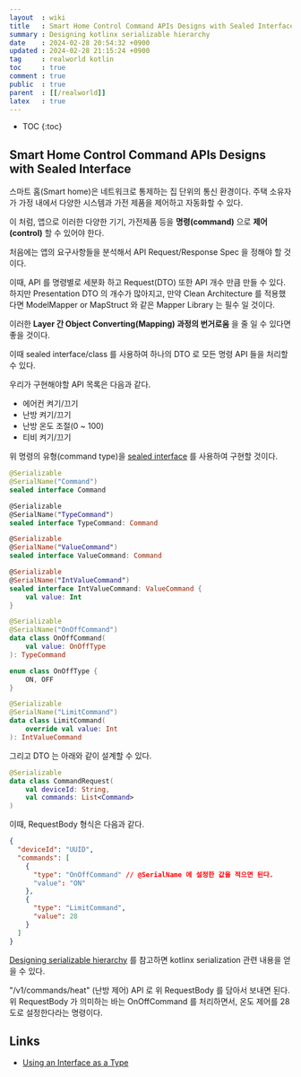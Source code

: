 ```yaml
---
layout  : wiki
title   : Smart Home Control Command APIs Designs with Sealed Interface
summary : Designing kotlinx serializable hierarchy
date    : 2024-02-28 20:54:32 +0900
updated : 2024-02-28 21:15:24 +0900
tag     : realworld kotlin
toc     : true
comment : true
public  : true
parent  : [[/realworld]]
latex   : true
---
```

* TOC
{:toc}

## Smart Home Control Command APIs Designs with Sealed Interface

스마트 홈(Smart home)은 네트워크로 통제하는 집 단위의 통신 환경이다. 주택 소유자가 가정 내에서 다양한 시스템과 가전 제품을 제어하고 자동화할 수 있다.

이 처럼, 앱으로 이러한 다양한 기기, 가전제품 등을 __명령(command)__ 으로 __제어(control)__ 할 수 있어야 한다. 

처음에는 앱의 요구사항들을 분석해서 API Request/Response Spec 을 정해야 할 것이다.

이때, API 를 명령별로 세분화 하고 Request(DTO) 또한 API 개수 만큼 만들 수 있다. 하지만 Presentation DTO 의 개수가 많아지고, 만약 Clean Architecture 를 적용했다면 ModelMapper or MapStruct 와 같은 Mapper Library 는 필수 일 것이다.

이러한 __Layer 간 Object Converting(Mapping) 과정의 번거로움__ 을 줄 일 수 있다면 좋을 것이다.

이때 sealed interface/class 를 사용하여 하나의 DTO 로 모든 명령 API 들을 처리할 수 있다.

우리가 구현해야할 API 목록은 다음과 같다.

- 에어컨 켜기/끄기
- 난방 켜기/끄기
- 난방 온도 조절(0 ~ 100)
- 티비 켜기/끄기

위 명령의 유형(command type)을 [sealed interface](https://baekjungho.github.io/wiki/kotlin/kotlin-sealed/) 를 사용하여 구현할 것이다.

```kotlin
@Serializable
@SerialName("Command")
sealed interface Command

@Serializable
@SerialName("TypeCommand")
sealed interface TypeCommand: Command

@Serializable
@SerialName("ValueCommand")
sealed interface ValueCommand: Command

@Serializable
@SerialName("IntValueCommand")
sealed interface IntValueCommand: ValueCommand {
    val value: Int
}

@Serializable
@SerialName("OnOffCommand")
data class OnOffCommand(
    val value: OnOffType
): TypeCommand

enum class OnOffType {
    ON, OFF
}

@Serializable
@SerialName("LimitCommand")
data class LimitCommand(
    override val value: Int
): IntValueCommand
```

그리고 DTO 는 아래와 같이 설계할 수 있다.

```kotlin
@Serializable
data class CommandRequest(
    val deviceId: String,
    val commands: List<Command>
)
```

이때, RequestBody 형식은 다음과 같다.

```json
{
  "deviceId": "UUID",
  "commands": [
    {
      "type": "OnOffCommand" // @SerialName 에 설정한 값을 적으면 된다.
      "value": "ON"
    },
    {
      "type": "LimitCommand",
      "value": 28
    }
  ]
}
```

[Designing serializable hierarchy](https://github.com/Kotlin/kotlinx.serialization/blob/master/docs/polymorphism.md#designing-serializable-hierarchy) 를 참고하면 kotlinx serialization 관련 내용을 얻을 수 있다.

"/v1/commands/heat" (난방 제어) API 로 위 RequestBody 를 담아서 보내면 된다. 위 RequestBody 가 의미하는 바는 OnOffCommand 를 처리하면서, 온도 제어를 28도로 설정한다라는 명령이다.

## Links

- [Using an Interface as a Type](https://docs.oracle.com/javase/tutorial/java/IandI/interfaceAsType.html)



